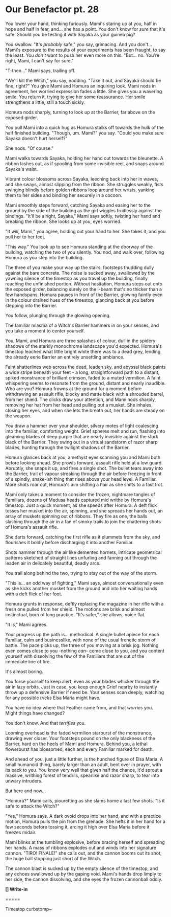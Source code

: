 # Our Benefactor pt. 28

You lower your hand, thinking furiously. Mami's staring up at you, half in hope and half in fear, and... she has a point. You don't know for *sure* that it's safe. Should you be testing it with Sayaka as your guinea pig?

You swallow. "It's *probably* safe," you say, grimacing. And you don't... Mami's exposure to the results of your experiments has been fraught, to say the least. You *don't* want to push her even more on this. "But... no. You're right, Mami, I can't say for sure."

"T-then..." Mami says, trailing off.

"We'll kill the Witch," you say, nodding. "Take it out, and Sayaka should be fine, right?" You give Mami and Homura an inquiring look. Mami nods in agreement, her worried expression fades a little. She gives you a wavering smile. You return it, trying to give her some reassurance. Her smile strengthens a little, still a touch sickly.

Homura nods sharply, turning to look up at the Barrier, far above on the exposed girder.

You pull Mami into a quick hug as Homura stalks off towards the hulk of the half finished building. "Though, um. Mami?" you say. "Could you make sure Sayaka doesn't hurt herself?"

She nods. "Of course."

Mami walks towards Sayaka, holding her hand out towards the bleunette. A ribbon lashes out, as if spooling from some invisible reel, and snaps around Sayaka's waist.

Vibrant colour blossoms across Sayaka, leeching back into her in waves, and she sways, almost slipping from the ribbon. She struggles weakly, fists swinging blindly before golden ribbons loop around her wrists, yanking them to her sides and binding her securely in a cocoon.

Mami smoothly steps forward, catching Sayaka and easing her to the ground by the side of the building as the girl wiggles fruitlessly against the bindings. "It'll be alright, Sayaka," Mami says softly, twisting her hand and breaking the ribbon. She looks up at you, eyes worried.

"It *will*, Mami," you agree, holding out your hand to her. She takes it, and you pull her to her feet.

"This way." You look up to see Homura standing at the doorway of the building, watching the two of you silently. You nod, and walk over, following Homura as you step into the building.

The three of you make your way up the stairs, footsteps thudding dully against the bare concrete. The noise is sucked away, swallowed by the yawning silence of the timestop as you travel up the building, finally reaching the unfinished portion. Without hesitation, Homura steps out onto the exposed girder, balancing surely on the I-beam that's no thicker than a few handspans. Homura pauses in front of the Barrier, glowing faintly even in the colour drained hues of the timestop, glancing back at you before stepping into the Barrier.

You follow, plunging through the glowing opening.

The familiar miasma of a Witch's Barrier hammers in on your senses, and you take a moment to center yourself.

You, Mami, and Homura are three splashes of colour, dull in the spidery shadows of the starkly monochrome landscape you'd expected. Homura's timestop leached what little bright white there was to a dead grey, lending the already eerie Barrier an entirely unsettling ambiance.

Faint shatterlines web across the dead, leaden sky, and abyssal black paints a wide stripe beneath your feet - a long, straightforward path to a distant, spiked monstrance of brilliant crimson, faded to a muted vermilion. A faint whispering seems to resonate from the ground, distant and nearly inaudible.
Who are you?
Homura frowns at the ground for a moment before withdrawing an assault rifle, blocky and matte black with a shrouded barrel, from her shield. The clicks draw your attention, and Mami nods sharply, removing her hat from her head and pulling out a musket. She inhales, closing her eyes, and when she lets the breath out, her hands are steady on the weapon.

You draw a hammer over your shoulder, silvery motes of light coalescing into the familiar, comforting weight. Grief spheres melt and run, flashing into gleaming blades of deep purple that are nearly invisible against the stark black of the Barrier. They swing out in a virtual sandstorm of razor sharp blades, hunting through the twilight shadows of the Barrier.

Homura glances back at you, amethyst eyes scanning you and Mami both before looking ahead. She prowls forward, assault rifle held at a low guard. Abruptly, she snaps it up, and fires a single shot. The bullet tears away into the Barrier, trail of vapour streaking through the air before freezing in front of a spindly, snake-ish thing that rises above your head level. A Familiar. More shots roar out, Homura's aim shifting a hair as she shifts to a fast trot.

Mami only takes a moment to consider the frozen, nightmare tangles of Familiars, dozens of Medusa heads captured mid writhe by Homura's timestop. Just a quick moment, as she speeds after Homura. A deft flick tosses her musket into the air, spinning, and she spreads her hands out, an array of muskets spinning out of ribbons. They fire as one, the balls slashing through the air in a fan of smoky trails to join the chattering shots of Homura's assault rifle.

She darts forward, catching the first rifle as it plummets from the sky, and flourishes it boldly before discharging it into another Familiar.

Shots hammer through the air like demented hornets, intricate geometrical patterns sketched of straight lines unfurling and fanning out through the leaden air in delicately beautiful, deadly arcs.

You trail along behind the two, trying to stay out of the way of the storm.

"This is... an odd way of fighting," Mami says, almost conversationally even as she kicks another musket from the ground and into her waiting hands with a deft flick of her foot.

Homura grunts in response, deftly replacing the magazine in her rifle with a fresh one pulled from her shield. The motions are brisk and almost instinctual, born of long practice. "It's safer," she allows, voice flat.

"It is," Mami agrees.

Your progress up the path is... methodical. A single bullet apiece for each Familiar, calm and businesslike, with none of the usual frenetic storm of battle. The pace picks up, the three of you moving at a brisk jog. Nothing even comes close to you -nothing *can*- come close to you, and you content yourself with dissolving the few of the Familiars that are out of the immediate line of fire.

It's almost boring.

You force yourself to keep alert, even as your blades whicker through the air in lazy orbits. Just in case, you keep enough Grief nearby to instantly throw up a defensive Barrier if need be. Your senses scan deeply, watching for any possible *tricks* Elsa Maria might have.

You have no idea where that Feather came from, and that *worries* you. Might things have changed?

You don't know. And that *terrifies* you.

Looming overhead is the faded vermilion starburst of the monstrance, drawing ever closer. Your footsteps pound on the only blackness of the Barrier, hard on the heels of Mami and Homura. Behind you, a lethal flowerburst has blossomed, each and every Familiar marked for death.

And ahead of you, just a little further, is the hunched figure of Elsa Maria. A small humanoid thing, barely larger than an adult, bent over in prayer, with its back to you. You *know* very well that given half the chance, it'd sprout a massive, writhing forest of tendrils, spearlike and razor sharp, to tear into unwary intruders.

But here and now\...

"Homura?" Mami calls, piouretting as she slams home a last few shots. "Is it safe to attack the Witch?"

"Yes," Homura says. A dark ovoid drops into her hand, and with a practice motion, Homura pulls the pin from the grenade. She hefts it in her hand for a few seconds before tossing it, arcing it high over Elsa Maria before it freezes midair.

Mami blinks at the tumbling explosive, before bracing herself and spreading her hands. A mass of ribbons explodes out and winds into her signature cannon. "TIRO! FINALE!" she calls out, and the cannon booms out its shot, the huge ball stopping just short of the Witch.

The cannon blast is sucked up by the empty silence of the timestop, and any echoes swallowed up by the gaping void. Mami's hands drop limply to her side, the cannon dissolving, and she eyes the frozen cannonball oddly.

**\[] Write-in**

\=====​

Timestop curbstomp\~
